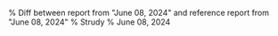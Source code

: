 % Diff between report from "June 08, 2024" and reference report from "June 08, 2024"
% Strudy
% June 08, 2024


